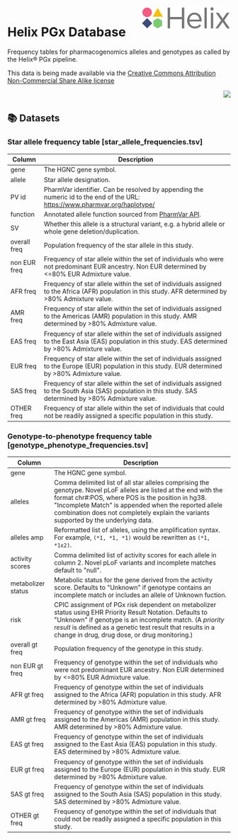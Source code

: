 <img align="right" width="200" src="img/logo.png">

Helix PGx Database
===============================
Frequency tables for pharmacogenomics alleles and genotypes as called by the Helix® PGx pipeline.

This data is being made available via the [Creative Commons Attribution Non-Commercial Share Alike license](https://creativecommons.org/licenses/by-nc-sa/4.0/deed.en)

<p align="right">
<a href="https://creativecommons.org/licenses/by-nc-sa/4.0/deed.en"><img src="https://img.shields.io/badge/License-CC%20BY--NC--SA%204.0-lightgrey.svg"></a>
</p>

## 📚 Datasets

### Star allele frequency table [star_allele_frequencies.tsv]
| Column | Description |
|-------------|-------------|
| gene | The HGNC gene symbol. |
| allele | Star allele designation. |
| PV id | PharmVar identifier.  Can be resolved by appending the numeric id to the end of the URL: https://www.pharmvar.org/haplotype/ |
| function | Annotated allele function sourced from [PharmVar API](https://www.pharmvar.org/documentation). |
| SV | Whether this allele is a structural variant, e.g. a hybrid allele or whole gene deletion/duplication. |
| overall freq | Population frequency of the star allele in this study. |
| non EUR freq | Frequency of star allele within the set of individuals who were not predominant EUR ancestry.  Non EUR determined by <=80% EUR Admixture value. |
| AFR freq | Frequency of star allele within the set of individuals assigned to the Africa (AFR) population in this study.  AFR determined by >80% Admixture value. |
| AMR freq | Frequency of star allele within the set of individuals assigned to the Americas (AMR) population in this study.  AMR determined by >80% Admixture value. |
| EAS freq | Frequency of star allele within the set of individuals assigned to the East Asia (EAS) population in this study.  EAS determined by >80% Admixture value. |
| EUR freq | Frequency of star allele within the set of individuals assigned to the Europe (EUR) population in this study.  EUR determined by >80% Admixture value. |
| SAS freq | Frequency of star allele within the set of individuals assigned to the South Asia (SAS) population in this study.  SAS determined by >80% Admixture value. |
| OTHER freq | Frequency of star allele within the set of individuals that could not be readily assigned a specific population in this study. |



### Genotype-to-phenotype frequency table [genotype_phenotype_frequencies.tsv]
| Column | Description |
|-------------|-------------|
| gene | The HGNC gene symbol. |
| alleles | Comma delimited list of all star alleles comprising the genotype. Novel pLoF alleles are listed at the end with the format chr#:POS, where POS is the position in hg38. "Incomplete Match" is appended when the reported allele combination does not completely explain the variants supported by the underlying data.|
| alleles amp | Reformatted list of alleles, using the amplification syntax.  For example, `(*1, *1, *1)` would be rewritten as `(*1, *1x2)`. |
| activity scores | Comma delimited list of activity scores for each allele in column 2. Novel pLoF variants and incomplete matches default to "null".|
| metabolizer status | Metabolic status for the gene derived from the activity score. Defaults to "Unknown" if genotype contains an incomplete match or includes an allele of Unknown fuction.|
| risk | CPIC assignment of PGx risk dependent on metabolizer status using EHR Priority Result Notation. Defaults to "Unknown" if genotype is an incomplete match. (A _priority result_ is defined as a genetic test result that results in a change in drug, drug dose, or drug monitoring.)|
| overall gt freq | Population frequency of the genotype in this study. |
| non EUR gt freq | Frequency of genotype within the set of individuals who were not predominant EUR ancestry.  Non EUR determined by <=80% EUR Admixture value. |
| AFR gt freq | Frequency of genotype within the set of individuals assigned to the Africa (AFR) population in this study.  AFR determined by >80% Admixture value. |
| AMR gt freq | Frequency of genotype within the set of individuals assigned to the Americas (AMR) population in this study.  AMR determined by >80% Admixture value. |
| EAS gt freq | Frequency of genotype within the set of individuals assigned to the East Asia (EAS) population in this study.  EAS determined by >80% Admixture value. |
| EUR gt freq | Frequency of genotype within the set of individuals assigned to the Europe (EUR) population in this study.  EUR determined by >80% Admixture value. |
| SAS gt freq | Frequency of genotype within the set of individuals assigned to the South Asia (SAS) population in this study.  SAS determined by >80% Admixture value. |
| OTHER gt freq | Frequency of genotype within the set of individuals that could not be readily assigned a specific population in this study. |

